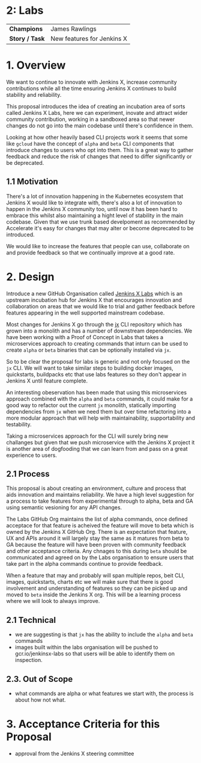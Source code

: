 
# 2: Labs


<table>
  <tr>
   <td><strong>Champions</strong>
   </td>
   <td>James Rawlings
   </td>
  </tr>
  <tr>
   <td><strong>Story / Task</strong>
   </td>
   <td>New features for Jenkins X 
   </td>
  </tr>
</table>

# 1. Overview

We want to continue to innovate with Jenkins X, increase community contributions while all the time ensuring Jenkins X continues to build stability and reliability.

This proposal introduces the idea of creating an incubation area of sorts called Jenkins X Labs, here we can experiment, inovate and attract wider community contribution, working in a sandboxed area so that newer changes do not go into the main codebase until there's confidence in them.

Looking at how other heavily based CLI projects work it seems that some like `gcloud` have the concept of `alpha` and `beta` CLI components that introduce changes to users who opt into them.  This is a great way to gather feedback and reduce the risk of changes that need to differ significantly or be deprecated.

## 1.1 Motivation

There's a lot of innovation happening in the Kubernetes ecosystem that Jenkins X would like to integrate with, there's also a lot of innovation to happen in the Jenkins X community too, until now it has been hard to embrace this whilst also maintaining a hight level of stability in the main codebase.  Given that we use trunk based develpoment as recommended by Accelerate it's easy for changes that may alter or become deprecated to be introduced.

We would like to increase the features that people can use, collaborate on and provide feedback so that we continually improve at a good rate.

# 2. Design

Introduce a new GitHub Organisation called [Jenkins X Labs](https://github.com/jenkins-x-labs) which is an upstream incubation hub for Jenkins X that encourages innovation and collaboration on areas that we would like to trial and gather feedback before features appearing in the well supported mainstream codebase.

Most changes for Jenkins X go through the [jx](https://github.com/jenkins-x/jx) CLI repository which has grown into a monolith and has a number of downstream dependencies.  We have been working with a Proof of Concept in Labs that takes a microservices approach to creating commands that inturn can be used to create `alpha` or `beta` binaries that can be optionally installed via `jx`.

So to be clear the proposal for labs is generic and not only focused on the `jx` CLI.  We will want to take similar steps to building docker images, quickstarts, buildpacks etc that use labs features so they don't appear in Jenkins X until feature complete.

An interesting obeservation has been made that using this microservices approach combined with the `alpha` and `beta` commands, it could make for a good way to refactor out the current `jx` monolith, statically importing dependencies from `jx` when we need them but over time refactoring into a more modular approach that will help with maintainability, supportability and testability.

Taking a microservices approach for the CLI will surely bring new challanges but given that we push microservice with the Jenkins X project it is another area of dogfooding that we can learn from and pass on a great experience to users.

## 2.1 Process

This proposal is about creating an environment, culture and process that aids innovation and maintains reliability.  We have a high level suggestion for a process to take features from experimental through to alpha, beta and GA using semantic vesioning for any API changes.

The Labs GitHub Org maintains the list of alpha commands, once defined acceptace for that feature is acheived the feature will move to beta which is owned by the Jenkins X GitHub Org.  There is an expectation that feature, UX and APIs around it will largely stay the same as it matures from beta to GA because the feature will have been proven with community feedback and other acceptance criteria.  Any chnages to this during `beta` should be communicated and agreed on by the Labs organisation to ensure users that take part in the alpha commands continue to provide feedback.

When a feature that may and probably will span multiple repos, beit CLI, images, quickstarts, charts etc we will make sure that there is good involvement and understanding of features so they can be picked up and moved to `beta` inside the Jenkins X org.  This will be a learning process where we will look to always improve.

## 2.1 Technical

* we are suggesting is that `jx` has the ability to include the `alpha` and `beta` commands
* images built within the labs organisation will be pushed to gcr.io/jenkinsx-labs so that users will be able to identify them on inspection.



## 2.3. Out of Scope

* what commands are alpha or what features we start with, the process is about how not what.

# 3. Acceptance Criteria for this Proposal

* approval from the Jenkins X steering committee

